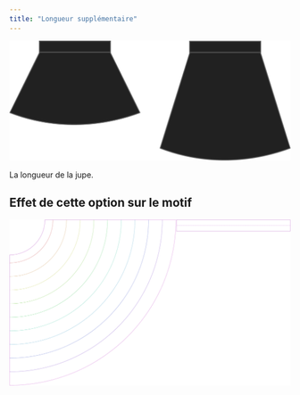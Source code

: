 ```yaml
---
title: "Longueur supplémentaire"
---
```


![Supplément de longueur](lengthbonus.svg)

La longueur de la jupe.

## Effet de cette option sur le motif

![Cette image montre l'effet de cette option en superposant plusieurs variantes qui ont une valeur différente pour cette option](sandy_lengthbonus_sample.svg "Effet de cette option sur le modèle")
